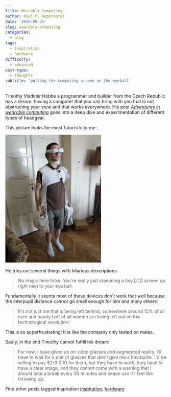 ```yaml
---
title: Wearable Computing
author: Roel M. Hogervorst
date: '2020-08-25'
slug: wearable-computing
categories:
  - blog
tags:
  - inspiration
  - hardware
difficulty:
  - advanced
post-type:
  - thoughts
subtitle: 'putting the computing screen on the eyeball'
---
```

Timothy Vladimír Hobbs a programmer and builder from the Czech Republic 
has a dream: having a computer that you can bring with you that is not
obstructing your view and that works everywhere. 
His post [*Adventures in wearable computing*](https://timothy.hobbs.cz/wearable-computing/adventures.html)
goes into a deep dive and experimentation of different types of headgear. 

This picture looks the most futuristic to me:

![Timothy wears goggles to display computer and has his hands on keyboards in self sewed pockets on his side](standing-front(small).JPG)

He tries out several things with hilarious descriptions

> No magic here folks. You're really just cramming a tiny LCD screen up right next to your eye ball.

Fundamentally it seems most of these devices don't work that well because the interpupil distance cannot go small enough for him and many others:

> It's not just me that is being left behind, somewhere around 15% of all men and nearly half of all women are being left out on this technological revolution!

This is so superfrustrating! It is like the company only tested on males.


Sadly, in the end Timothy cannot fulfill his dream:

> For now, I have given up on video glasses and augmented reality. I'll have to wait for a pair of glasses that don't give me a headache. I'd be willing to pay $2-3 000 for them, but they have to work, they have to have a clear image, and they cannot come with a warning that I should take a break every 30 minutes and cease use if I feel like throwing up.


Find other posts tagged inspiration [inspiration](https://notes.rmhogervorst.nl/tags/inspiration/), 
[hardware](https://notes.rmhogervorst.nl/tags/hardware/)
